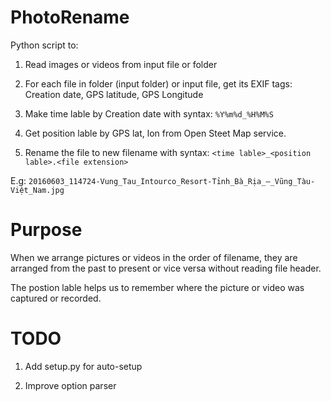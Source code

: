 # PhotoRename

Python script to:

1. Read images or videos from input file or folder

2. For each file in folder (input folder) or input file, get its EXIF tags: Creation date, GPS latitude, GPS Longitude

3. Make time lable by Creation date with syntax: `%Y%m%d_%H%M%S`

4. Get position lable by GPS lat, lon from Open Steet Map service.

5. Rename the file to new filename with syntax: `<time lable>_<position lable>.<file extension>`

E.g: `20160603_114724-Vung_Tau_Intourco_Resort-Tỉnh_Bà_Rịa_–_Vũng_Tàu-Việt_Nam.jpg`

# Purpose

When we arrange pictures or videos in the order of filename, they are arranged from the past to present or vice versa without reading file header.

The postion lable helps us to remember where the picture or video was captured or recorded.

# TODO

1. Add setup.py for auto-setup

2. Improve option parser
